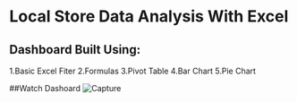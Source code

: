 # Local Store Data Analysis With Excel
## Dashboard Built Using:
1.Basic Excel Fiter
2.Formulas
3.Pivot Table
4.Bar Chart
5.Pie Chart

##Watch Dashoard
![Capture](https://user-images.githubusercontent.com/72723412/235111057-886eb213-c50b-46d4-add1-90fd99e34833.PNG)
